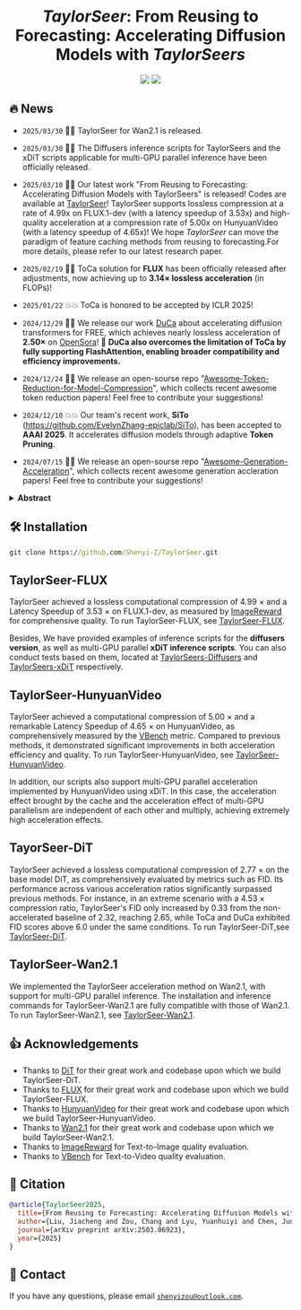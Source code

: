 <div align=center>
  
# *TaylorSeer*: From Reusing to Forecasting: Accelerating Diffusion Models with *TaylorSeers*

<p>
<a href='https://arxiv.org/abs/2503.06923'><img src='https://img.shields.io/badge/Paper-arXiv-red'></a>
<a href='https://taylorseer.github.io/TaylorSeer/'><img src='https://img.shields.io/badge/Project-Page-blue'></a>
</p>

</div>

## 🔥 News

* `2025/03/30` 🚀🚀 TaylorSeer for Wan2.1 is released.

* `2025/03/30` 🚀🚀 The Diffusers inference scripts for TaylorSeers and the xDiT scripts applicable for multi-GPU parallel inference have been officially released.

* `2025/03/10` 🚀🚀 Our latest work "From Reusing to Forecasting: Accelerating Diffusion Models with TaylorSeers" is released! Codes are available at [TaylorSeer](https://github.com/Shenyi-Z/TaylorSeer)! TaylorSeer supports lossless compression at a rate of 4.99x on FLUX.1-dev (with a latency speedup of 3.53x) and high-quality acceleration at a compression rate of 5.00x on HunyuanVideo (with a latency speedup of 4.65x)! We hope *TaylorSeer* can move the paradigm of feature caching methods from reusing to forecasting.For more details, please refer to our latest research paper.
* `2025/02/19` 🚀🚀 ToCa solution for **FLUX** has been officially released after adjustments, now achieving up to **3.14× lossless acceleration** (in FLOPs)!
* `2025/01/22` 💥💥 ToCa is honored to be accepted by ICLR 2025!
* `2024/12/29` 🚀🚀 We release our work [DuCa](https://arxiv.org/abs/2412.18911) about accelerating diffusion transformers for FREE, which achieves nearly lossless acceleration of **2.50×** on [OpenSora](https://github.com/hpcaitech/Open-Sora)! 🎉 **DuCa also overcomes the limitation of ToCa by fully supporting FlashAttention, enabling broader compatibility and efficiency improvements.**
* `2024/12/24` 🤗🤗 We release an open-sourse repo "[Awesome-Token-Reduction-for-Model-Compression](https://github.com/xuyang-liu16/Awesome-Token-Reduction-for-Model-Compression)", which collects recent awesome token reduction papers! Feel free to contribute your suggestions!
* `2024/12/10` 💥💥 Our team's recent work, **SiTo** (https://github.com/EvelynZhang-epiclab/SiTo), has been accepted to **AAAI 2025**. It accelerates diffusion models through adaptive **Token Pruning**.
* `2024/07/15` 🤗🤗 We release an open-sourse repo "[Awesome-Generation-Acceleration](https://github.com/xuyang-liu16/Awesome-Generation-Acceleration)", which collects recent awesome generation accleration papers! Feel free to contribute your suggestions!

<details>
  <summary><strong>Abstract</strong></summary>

  Diffusion Transformers (DiT) have revolutionized high-fidelity image and video synthesis, yet their computational demands remain prohibitive for real-time applications. To solve this problem, feature caching has been proposed to accelerate diffusion models by caching the features in the previous timesteps and then reusing them in the following timesteps. However, at timesteps with significant intervals, the feature similarity in diffusion models decreases substantially, leading to a pronounced increase in errors introduced by feature caching, significantly harming the generation quality. To solve this problem, we propose TaylorSeer, which firstly shows that features of diffusion models at future timesteps can be predicted based on their values at previous timesteps. Based on the fact that features change slowly and continuously across timesteps, TaylorSeer employs a differential method to approximate the higher-order derivatives of features and predict features in future timesteps with Taylor series expansion. Extensive experiments demonstrate its significant effectiveness in both image and video synthesis, especially in high acceleration ratios. For instance, it achieves an almost lossless acceleration of 4.99 $\times$ on FLUX and 5.00 $\times$ on HunyuanVideo without additional training. On DiT, it achieves $3.41$ lower FID compared with previous SOTA at $4.53$ $\times$ acceleration.

</details>

## 🛠 Installation

``` cmd
git clone https://github.com/Shenyi-Z/TaylorSeer.git
```


## TaylorSeer-FLUX

TaylorSeer achieved a lossless computational compression of 4.99 $\times$ and a Latency Speedup of 3.53 $\times$ on FLUX.1-dev, as measured by [ImageReward](https://github.com/THUDM/ImageReward) for comprehensive quality. To run TaylorSeer-FLUX, see [TaylorSeer-FLUX](TaylorSeer-FLUX.md).

Besides, We have provided examples of inference scripts for the **diffusers version**, as well as multi-GPU parallel **xDiT inference scripts**. You can also conduct tests based on them, located at [TaylorSeers-Diffusers](./TaylorSeers-Diffusers ) and [TaylorSeers-xDiT](./TaylorSeers-xDiT) respectively.

## TaylorSeer-HunyuanVideo

TaylorSeer achieved a computational compression of 5.00 $\times$ and a remarkable Latency Speedup of 4.65 $\times$ on HunyuanVideo, as comprehensively measured by the [VBench](https://github.com/Vchitect/VBench) metric. Compared to previous methods, it demonstrated significant improvements in both acceleration efficiency and quality. To run TaylorSeer-HunyuanVideo, see [TaylorSeer-HunyuanVideo](TaylorSeer-HunyuanVideo.md).

In addition, our scripts also support multi-GPU parallel acceleration implemented by HunyuanVideo using xDiT. In this case, the acceleration effect brought by the cache and the acceleration effect of multi-GPU parallelism are independent of each other and multiply, achieving extremely high acceleration effects.

## TayorSeer-DiT

TaylorSeer achieved a lossless computational compression of 2.77 $\times$ on the base model DiT, as comprehensively evaluated by metrics such as FID. Its performance across various acceleration ratios significantly surpassed previous methods. For instance, in an extreme scenario with a 4.53 $\times$ compression ratio, TaylorSeer's FID only increased by 0.33 from the non-accelerated baseline of 2.32, reaching 2.65, while ToCa and DuCa exhibited FID scores above 6.0 under the same conditions. To run TaylorSeer-DiT,see [TaylorSeer-DiT](TaylorSeer-DiT.md).

## TaylorSeer-Wan2.1

We implemented the TaylorSeer acceleration method on Wan2.1, with support for multi-GPU parallel inference. The installation and inference commands for TaylorSeer-Wan2.1 are fully compatible with those of Wan2.1. To run TaylorSeer-Wan2.1, see [TaylorSeer-Wan2.1](TaylorSeer-Wan2.1.md).



## 👍 Acknowledgements

- Thanks to [DiT](https://github.com/facebookresearch/DiT) for their great work and codebase upon which we build TaylorSeer-DiT.
- Thanks to [FLUX](https://github.com/black-forest-labs/flux) for their great work and codebase upon which we build TaylorSeer-FLUX.
- Thanks to [HunyuanVideo](https://github.com/Tencent/HunyuanVideo) for their great work and codebase upon which we build TaylorSeer-HunyuanVideo.
- Thanks to [Wan2.1](https://github.com/Wan-Video/Wan2.1) for their great work and codebase upon which we build TaylorSeer-Wan2.1.
- Thanks to [ImageReward](https://github.com/THUDM/ImageReward) for Text-to-Image quality evaluation.
- Thanks to [VBench](https://github.com/Vchitect/VBench) for Text-to-Video quality evaluation.

## 📌 Citation

```bibtex
@article{TaylorSeer2025,
  title={From Reusing to Forecasting: Accelerating Diffusion Models with TaylorSeers},
  author={Liu, Jiacheng and Zou, Chang and Lyu, Yuanhuiyi and Chen, Junjie and Zhang, Linfeng},
  journal={arXiv preprint arXiv:2503.06923},
  year={2025}
}
```

## :e-mail: Contact

If you have any questions, please email [`shenyizou@outlook.com`](mailto:shenyizou@outlook.com).

